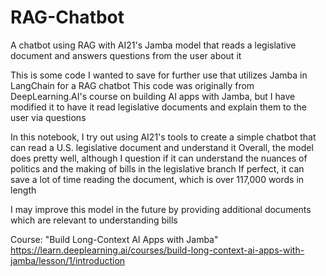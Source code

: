 # RAG-Chatbot
A chatbot using RAG with AI21's Jamba model that reads a legislative document and answers questions from the user about it

This is some code I wanted to save for further use that utilizes Jamba in LangChain for a RAG chatbot
This code was originally from DeepLearning.AI's course on building AI apps with Jamba, but I have modified it to have it read legislative documents and explain them to the user via questions

In this notebook, I try out using AI21's tools to create a simple chatbot that can read a U.S. legislative document and understand it
Overall, the model does pretty well, although I question if it can understand the nuances of politics and the making of bills in the legislative branch
If perfect, it can save a lot of time reading the document, which is over 117,000 words in length

I may improve this model in the future by providing additional documents which are relevant to understanding bills

Course:
"Build Long-Context AI Apps with Jamba"
https://learn.deeplearning.ai/courses/build-long-context-ai-apps-with-jamba/lesson/1/introduction
